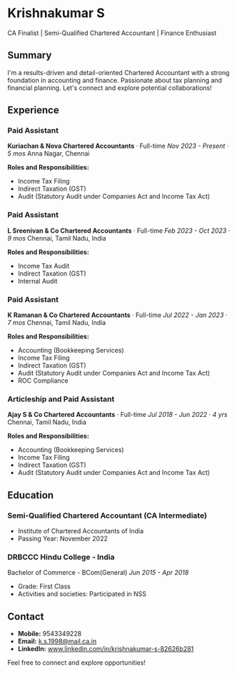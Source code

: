 # Krishnakumar S

CA Finalist | Semi-Qualified Chartered Accountant | Finance Enthusiast

## Summary
I'm a results-driven and detail-oriented Chartered Accountant with a strong foundation in accounting and finance. Passionate about tax planning and financial planning. Let's connect and explore potential collaborations!

## Experience

### Paid Assistant
**Kuriachan & Nova Chartered Accountants** · Full-time
*Nov 2023 - Present* · *5 mos*
Anna Nagar, Chennai

**Roles and Responsibilities:**
- Income Tax Filing
- Indirect Taxation (GST)
- Audit (Statutory Audit under Companies Act and Income Tax Act)

### Paid Assistant
**L Sreenivan & Co Chartered Accountants** · Full-time
*Feb 2023 - Oct 2023* · *9 mos*
Chennai, Tamil Nadu, India

**Roles and Responsibilities:**
- Income Tax Audit
- Indirect Taxation (GST)
- Internal Audit

### Paid Assistant
**K Ramanan & Co Chartered Accountants** · Full-time
*Jul 2022 - Jan 2023* · *7 mos*
Chennai, Tamil Nadu, India

**Roles and Responsibilities:**
- Accounting (Bookkeeping Services)
- Income Tax Filing
- Indirect Taxation (GST)
- Audit (Statutory Audit under Companies Act and Income Tax Act)
- ROC Compliance
  
### Articleship and Paid Assistant
**Ajay S & Co Chartered Accountants** · Full-time
*Jul 2018 - Jun 2022* · *4 yrs*
Chennai, Tamil Nadu, India

**Roles and Responsibilities:**
- Accounting (Bookkeeping Services)
- Income Tax Filing
- Indirect Taxation (GST)
- Audit (Statutory Audit under Companies Act and Income Tax Act)

## Education
### Semi-Qualified Chartered Accountant (CA Intermediate)
  - Institute of Chartered Accountants of India
  - Passing Year: November 2022

### DRBCCC Hindu College - India
  Bachelor of Commerce - BCom(General)
  *Jun 2015 - Apr 2018*
  - Grade: First Class
  - Activities and societies: Participated in NSS

## Contact
- **Mobile:** 9543349228
- **Email:** k.s.1998@mail.ca.in
- **LinkedIn:** www.linkedin.com/in/krishnakumar-s-82626b281

Feel free to connect and explore opportunities!
